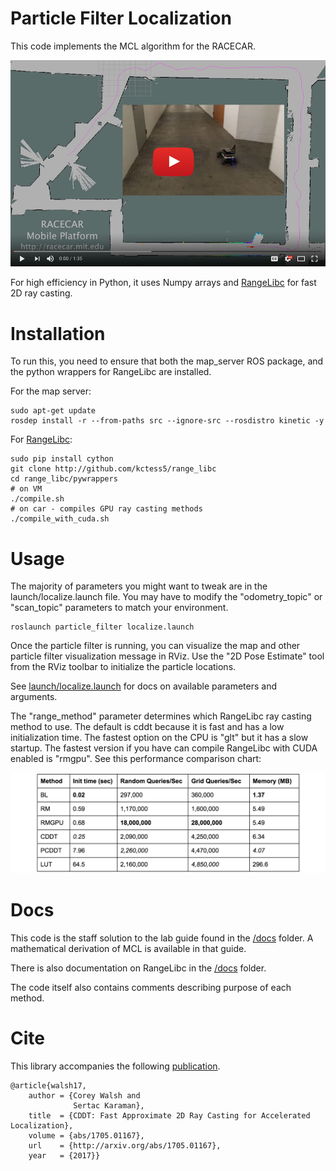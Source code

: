 # Particle Filter Localization

This code implements the MCL algorithm for the RACECAR. 

[![YouTube Demo](./media/thumb.jpg)](https://www.youtube.com/watch?v=-c_0hSjgLYw)

For high efficiency in Python, it uses Numpy arrays and [RangeLibc](https://github.com/kctess5/range_libc) for fast 2D ray casting.

# Installation

To run this, you need to ensure that both the map_server ROS package, and the python wrappers for RangeLibc are installed.

For the map server:
```
sudo apt-get update
rosdep install -r --from-paths src --ignore-src --rosdistro kinetic -y
```

For [RangeLibc](https://github.com/kctess5/range_libc):

```
sudo pip install cython
git clone http://github.com/kctess5/range_libc
cd range_libc/pywrappers
# on VM
./compile.sh
# on car - compiles GPU ray casting methods
./compile_with_cuda.sh
```

# Usage

The majority of parameters you might want to tweak are in the launch/localize.launch file. You may have to modify the "odometry_topic" or "scan_topic" parameters to match your environment.

```
roslaunch particle_filter localize.launch
```

Once the particle filter is running, you can visualize the map and other particle filter visualization message in RViz. Use the "2D Pose Estimate" tool from the RViz toolbar to initialize the particle locations.

See [launch/localize.launch](/particle_filter/launch/localize.launch) for docs on available parameters and arguments.

The "range_method" parameter determines which RangeLibc ray casting method to use. The default is cddt because it is fast and has a low initialization time. The fastest option on the CPU is "glt" but it has a slow startup. The fastest version if you have can compile RangeLibc with CUDA enabled is "rmgpu". See this performance comparison chart:

![Range Method Performance Comparison](./media/comparison.png)

# Docs

This code is the staff solution to the lab guide found in the [/docs](/particle_filter/docs) folder. A mathematical derivation of MCL is available in that guide.

There is also documentation on RangeLibc in the [/docs](/particle_filter/docs) folder.

The code itself also contains comments describing purpose of each method.

# Cite

This library accompanies the following [publication](http://arxiv.org/abs/1705.01167).

    @article{walsh17,
        author = {Corey Walsh and 
                  Sertac Karaman},
        title  = {CDDT: Fast Approximate 2D Ray Casting for Accelerated Localization},
        volume = {abs/1705.01167},
        url    = {http://arxiv.org/abs/1705.01167},
        year   = {2017}}
